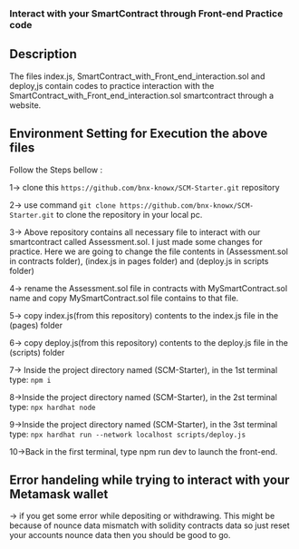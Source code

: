 ### Interact with your SmartContract through Front-end Practice code

## Description
The files index.js, SmartContract_with_Front_end_interaction.sol and deploy,js contain codes to practice interaction with the SmartContract_with_Front_end_interaction.sol smartcontract through a website.

## Environment Setting for Execution the above files
Follow the Steps bellow :

1-> clone this `https://github.com/bnx-knowx/SCM-Starter.git` repository

2-> use command `git clone https://github.com/bnx-knowx/SCM-Starter.git` to clone the repository in your local pc.

3-> Above repository contains all necessary file to interact with our smartcontract called Assessment.sol. I just made some changes for practice. Here we are going to change the file contents in (Assessment.sol in contracts folder), (index.js in pages folder) and (deploy.js in scripts folder) 

4-> rename the Assessment.sol file in contracts with MySmartContract.sol name and copy MySmartContract.sol file contains to that file.

5-> copy index.js(from this repository) contents to the index.js file in the (pages) folder

6-> copy deploy.js(from this repository) contents to the deploy.js file in the (scripts) folder

7-> Inside the project directory named (SCM-Starter), in the 1st terminal type: `npm i`

8->Inside the project directory named (SCM-Starter), in the 2st terminal type: `npx hardhat node`

9->Inside the project directory named (SCM-Starter), in the 3st terminal type: `npx hardhat run --network localhost scripts/deploy.js`

10->Back in the first terminal, type npm run dev to launch the front-end.

## Error handeling while trying to interact with your Metamask wallet

-> if you get some error while depositing or withdrawing. This might be because of nounce data mismatch with solidity contracts data so just reset your accounts nounce data then you should be good to go.



